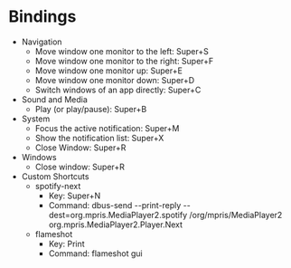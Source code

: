 # Bindings

* Navigation
  * Move window one monitor to the left: Super+S
  * Move window one monitor to the right: Super+F
  * Move window one monitor up: Super+E
  * Move window one monitor down: Super+D
  * Switch windows of an app directly: Super+C
* Sound and Media
  * Play (or play/pause): Super+B
* System
  * Focus the active notification: Super+M
  * Show the notification list: Super+X
  * Close Window: Super+R
* Windows
  * Close window: Super+R
* Custom Shortcuts
  * spotify-next
    * Key: Super+N
    * Command: dbus-send --print-reply --dest=org.mpris.MediaPlayer2.spotify /org/mpris/MediaPlayer2 org.mpris.MediaPlayer2.Player.Next
  * flameshot
    * Key: Print
    * Command: flameshot gui
